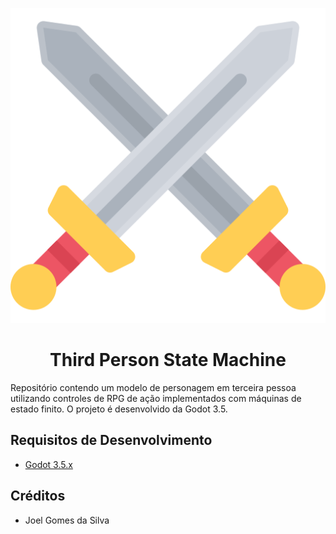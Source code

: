 <p align="center">
  <img max-height="300" alt="Third Person State Machine" src="icon.svg">
</p>
<h1 align="center">Third Person State Machine</h1>

Repositório contendo um modelo de personagem em terceira pessoa utilizando
controles de RPG de ação implementados com máquinas de estado finito.
O projeto é desenvolvido da Godot 3.5.

## Requisitos de Desenvolvimento
- [Godot 3.5.x](https://godotengine.org/download)

## Créditos
- Joel Gomes da Silva

